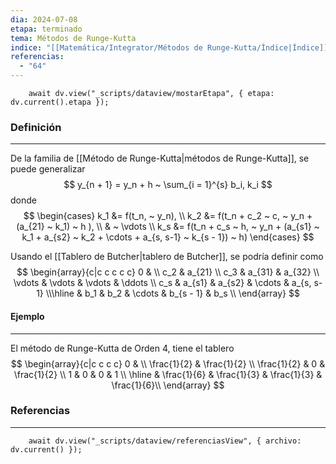 ```yaml
---
dia: 2024-07-08
etapa: terminado
tema: Métodos de Runge-Kutta
indice: "[[Matemática/Integrator/Métodos de Runge-Kutta/Índice|Índice]]"
referencias:
  - "64"
---
```

```dataviewjs
	await dv.view("_scripts/dataview/mostarEtapa", { etapa: dv.current().etapa });
```
### Definición
---
De la familia de [[Método de Runge-Kutta|métodos de Runge-Kutta]], se puede generalizar $$ y_{n + 1} = y_n + h ~ \sum_{i = 1}^{s} b_i, k_i $$ donde $$ \begin{cases} 
	k_1 &= f(t_n, ~ y_n), \\
	k_2 &= f(t_n + c_2 ~ c, ~ y_n + (a_{21} ~ k_1) ~ h ), \\
	& ~ \vdots \\
	k_s &= f(t_n + c_s ~ h, ~ y_n + (a_{s1} ~ k_1 + a_{s2} ~ k_2 + \cdots + a_{s, s-1} ~ k_{s - 1}) ~ h)
\end{cases} $$

Usando el [[Tablero de Butcher|tablero de Butcher]], se podría definir como 
$$ \begin{array}{c|c c c c c}
0      &  \\
c_2    & a_{21} \\
c_3    & a_{31} & a_{32} \\
\vdots & \vdots & \vdots & \ddots \\
c_s    & a_{s1} & a_{s2} & \cdots & a_{s, s-1} \\\hline
       & b_1    & b_2    & \cdots & b_{s - 1} & b_s \\
\end{array} $$

#### Ejemplo
---
El método de Runge-Kutta de Orden 4, tiene el tablero 
$$ \begin{array}{c|c c c c}
0           & \\
\frac{1}{2} & \frac{1}{2} \\
\frac{1}{2} & 0           & \frac{1}{2} \\
1           & 0           & 0            & 1          \\ \hline
            & \frac{1}{6} & \frac{1}{3} & \frac{1}{3} & \frac{1}{6}\\
\end{array} $$


### Referencias
---
```dataviewjs
	await dv.view("_scripts/dataview/referenciasView", { archivo: dv.current() });
```